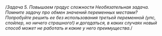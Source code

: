 /*Задача 5. Повышаем градус сложности
Необязательная задача. Помните задачу про обмен значений переменных местами? 
Попробуйте решить ее без использования третьей переменной (упс, спойлер, но ничего страшного!)
и догадаться, в каких случаях новый способ может не работать и какие у него преимущества.*/